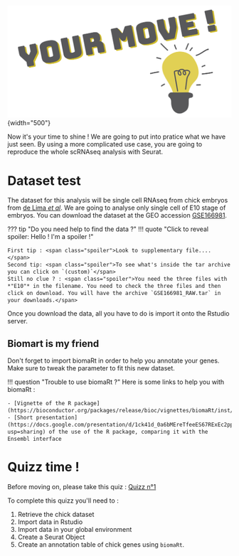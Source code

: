 ![](images/yourmove.png){width="500"}

Now it's your time to shine ! We are going to put into pratice what we 
have just seen. By using a more complicated use case, you are going to 
reproduce the whole scRNAseq analysis with Seurat.  

# Dataset test

The dataset for this analysis will be single cell RNAseq from chick embryos 
from [de Lima *et al*](https://doi.org/10.1038/s41467-021-24157-x). We are 
going to analyse only single cell of E10 stage of embryos. You can download 
the dataset at the GEO accession [GSE166981](https://0-www-ncbi-nlm-nih-gov.brum.beds.ac.uk/geo/query/acc.cgi?acc=GSE166981).

??? tip "Do you need help to find the data ?"
    !!! quote "Click to reveal spoiler: <span class="spoiler">Hello ! I'm a spoiler !</span>"

    First tip : <span class="spoiler">Look to supplementary file....</span>  
    Second tip: <span class="spoiler">To see what's inside the tar archive you can click on `(custom)`</span>  
    Still no clue ? : <span class="spoiler">You need the three files with *"E10"* in the filename. You need to check the three files and then click on download. You will have the archive `GSE166981_RAW.tar` in your downloads.</span>  
    
Once you download the data, all you have to do is import it onto the Rstudio server.

## Biomart is my friend

Don't forget to import biomaRt in order to help you annotate your genes.
Make sure to tweak the parameter to fit this new dataset. 

!!! question "Trouble to use biomaRt ?"
    Here is some links to help you with biomaRt :

    - [Vignette of the R package](https://bioconductor.org/packages/release/bioc/vignettes/biomaRt/inst/doc/accessing_ensembl.html)
    - [Short presentation](https://docs.google.com/presentation/d/1ck41d_0a6bMEreTfeeES67RExEc2pp_OXQvqbJ3ZdhU/edit?usp=sharing) of the use of the R package, comparing it with the Ensembl interface

# Quizz time !

Before moving on, please take this quiz :
[Quizz n°1](https://docs.google.com/forms/d/e/1FAIpQLSdEXJyXY-2pF6Lmu5YhJr1wQvBhcDAkFoV26TVGrinqFzENDQ/viewform?usp=pp_url)

To complete this quizz you'll need to :

1. Retrieve the chick dataset
2. Import data in Rstudio
3. Import data in your global environment
4. Create a Seurat Object
5. Create an annotation table of chick genes using `biomaRt`. 